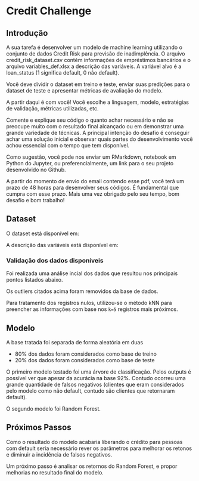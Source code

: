 # Credit Challenge

## Introdução

A sua tarefa é desenvolver um modelo de machine learning utilizando o conjunto de dados
Credit Risk para previsão de inadimplência. O arquivo credit_risk_dataset.csv contém
informações de empréstimos bancários e o arquivo variables_def.xlsx a descrição das
variáveis. A variável alvo é a loan_status (1 significa default, 0 não default).

Você deve dividir o dataset em treino e teste, enviar suas predições para o dataset de teste
e apresentar métricas de avaliação do modelo.

A partir daqui é com você! Você escolhe a linguagem, modelo, estratégias de validação,
métricas utilizadas, etc.

Comente e explique seu código o quanto achar necessário e não se preocupe muito com o
resultado final alcançado ou em demonstrar uma grande variedade de técnicas. A principal
intenção do desafio é conseguir achar uma solução inicial e observar quais partes do
desenvolvimento você achou essencial com o tempo que tem disponível.

Como sugestão, você pode nos enviar um RMarkdown, notebook em Python do Jupyter, ou
preferencialmente, um link para o seu projeto desenvolvido no Github.

A partir do momento de envio do email contendo esse pdf, você terá um prazo de 48 horas
para desenvolver seus códigos. É fundamental que cumpra com esse prazo.
Mais uma vez obrigado pelo seu tempo, bom desafio e bom trabalho!

## Dataset
O dataset está disponível em: 

A descrição das variáveis está disponível em:

### Validação dos dados disponíveis
Foi realizada uma análise incial dos dados que resultou nos principais pontos listados abaixo.


Os outliers citados acima foram removidos da base de dados.

Para tratamento dos registros nulos, utilizou-se o método kNN para preencher as informações com base nos  `k=5` registros mais próximos.

## Modelo

A base tratada foi separada de forma aleatória em duas 

* 80% dos dados foram considerados como base de treino 
* 20% dos dados foram considerados como base de teste

O primeiro modelo testado foi uma árvore de classificação. Pelos outputs é possível ver que apesar da acurácia na base 92%. Contudo ocorreu uma grande quantidade de falsos negativos (clientes que eram considerados pelo modelo como não default, contudo são clientes que retornaram default).

O segundo modelo foi Random Forest.

## Próximos Passos

Como o resultado do modelo acabaria liberando o crédito para pessoas com default seria necessário rever os parâmetros para melhorar os retonos e diminuir a incidência de falsos negativos.

Um próximo passo é analisar os retornos do Random Forest, e propor melhorias no resultado final do modelo. 
